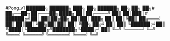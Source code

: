#Pong_v1
██████╗  ██████╗ ███╗   ██╗ ██████╗        ██╗   ██╗ ██╗#
██╔══██╗██╔═══██╗████╗  ██║██╔════╝        ██║   ██║███║#
██████╔╝██║   ██║██╔██╗ ██║██║  ███╗       ██║   ██║╚██║
██╔═══╝ ██║   ██║██║╚██╗██║██║   ██║       ╚██╗ ██╔╝ ██║
██║     ╚██████╔╝██║ ╚████║╚██████╔╝███████╗╚████╔╝  ██║
╚═╝      ╚═════╝ ╚═╝  ╚═══╝ ╚═════╝ ╚══════╝ ╚═══╝   ╚═╝
